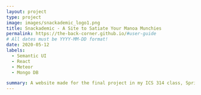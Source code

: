```yaml
---
layout: project
type: project
image: images/snackademic_logo1.png
title: Snackademic - A Site to Satiate Your Manoa Munchies
permalink: https://the-back-corner.github.io/#user-guide
# All dates must be YYYY-MM-DD format!
date: 2020-05-12
labels:
  - Semantic UI
  - React
  - Meteor
  - Mongo DB

summary: A website made for the final project in my ICS 314 class, Spring 2020.
---
```

